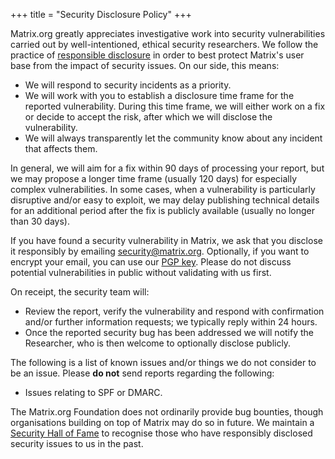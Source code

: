 +++
title = "Security Disclosure Policy"
+++

Matrix.org greatly appreciates investigative work into security vulnerabilities
carried out by well-intentioned, ethical security researchers. We follow the
practice of [responsible disclosure](https://en.wikipedia.org/wiki/Responsible_disclosure)
in order to best protect Matrix's user base from the impact of security issues.
On our side, this means:

- We will respond to security incidents as a priority.
- We will work with you to establish a disclosure time frame for the reported
  vulnerability. During this time frame, we will either work on a fix or decide
  to accept the risk, after which we will disclose the vulnerability.
- We will always transparently let the community know about any incident that
  affects them.

In general, we will aim for a fix within 90 days of processing your report, but
we may propose a longer time frame (usually 120 days) for especially complex
vulnerabilities. In some cases, when a vulnerability is particularly disruptive
and/or easy to exploit, we may delay publishing technical details for an
additional period after the fix is publicly available (usually no longer than
30 days).

If you have found a security vulnerability in Matrix, we ask that you disclose
it responsibly by emailing [security@matrix.org](mailto:security@matrix.org).
Optionally, if you want to encrypt your email, you can use our [PGP key](/.well-known/pgp-key.txt).
Please do not discuss potential vulnerabilities in public without validating
with us first.

On receipt, the security team will:

- Review the report, verify the vulnerability and respond with confirmation
  and/or further information requests; we typically reply within 24 hours.
- Once the reported security bug has been addressed we will notify the
  Researcher, who is then welcome to optionally disclose publicly.

The following is a list of known issues and/or things we do not consider to be
an issue. Please **do not** send reports regarding the following:

- Issues relating to SPF or DMARC.

The Matrix.org Foundation does not ordinarily provide bug bounties, though
organisations building on top of Matrix may do so in future. We maintain a
[Security Hall of Fame](/security-hall-of-fame) to recognise those who have
responsibly disclosed security issues to us in the past.
